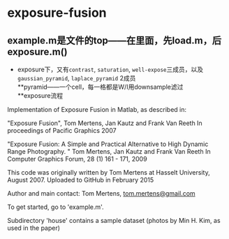 # exposure-fusion
## example.m是文件的top——在里面，先load.m，后exposure.m()
* exposure下，又有`contrast`, `saturation`, `well-expose`三成员，以及`gaussian_pyramid`, `laplace_pyramid` 2成员  
**pyramid——一个cell，每一格都是W/I用downsample滤过  
**exposure流程
  
  
  
Implementation of Exposure Fusion in Matlab, as described in:

  "Exposure Fusion",
  Tom Mertens, Jan Kautz and Frank Van Reeth
  In proceedings of Pacific Graphics 2007

  "Exposure Fusion: A Simple and Practical Alternative to High Dynamic Range Photography. "
  Tom Mertens, Jan Kautz and Frank Van Reeth
  In Computer Graphics Forum, 28 (1) 161 - 171, 2009

This code was originally written by Tom Mertens at Hasselt University, August 2007.
Uploaded to GitHub in February 2015

Author and main contact: Tom Mertens, tom.mertens@gmail.com


To get started, go to 'example.m'.

Subdirectory 'house' contains a sample dataset (photos by Min H. Kim, as used in the paper)
